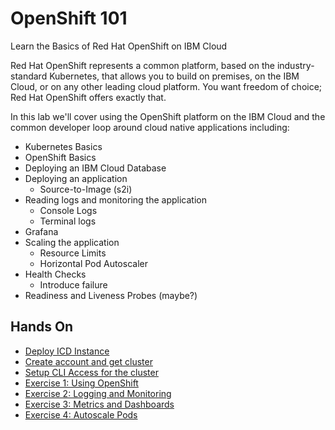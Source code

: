 # OpenShift 101

Learn the Basics of Red Hat OpenShift on IBM Cloud

Red Hat OpenShift represents a common platform, based on the industry-standard Kubernetes, that allows you to build on premises, on the IBM Cloud, or on any other leading cloud platform. You want freedom of choice; Red Hat OpenShift offers exactly that.

In this lab we'll cover using the OpenShift platform on the IBM Cloud and the common developer loop around cloud native applications including:

 - Kubernetes Basics
 - OpenShift Basics
 - Deploying an IBM Cloud Database 
 - Deploying an application
    - Source-to-Image (s2i)
 - Reading logs and monitoring the application
    - Console Logs
    - Terminal logs 
 - Grafana
 - Scaling the application
    - Resource Limits
    - Horizontal Pod Autoscaler
 - Health Checks
    - Introduce failure
- Readiness and Liveness Probes (maybe?)

## Hands On
* [Deploy ICD Instance](ICD.md)
* [Create account and get cluster](GETSTARTED.md)
* [Setup CLI Access for the cluster](exercise-0/README.md)
* [Exercise 1: Using OpenShift](exercise-1/README.md)
* [Exercise 2: Logging and Monitoring](exercise-2/README.md)
* [Exercise 3: Metrics and Dashboards](exercise-3/README.md)
* [Exercise 4: Autoscale Pods](exercise-4/README.md)